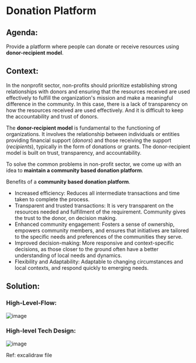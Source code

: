 # Donation Platform

## Agenda: 
Provide a platform where people can donate or receive resources using **donor-recipient model**.

## Context:
In the nonprofit sector, non-profits should prioritize establishing strong relationships with donors and ensuring that the resources received are used effectively to fulfill the organization's mission and make a meaningful difference in the community. In this case, there is a lack of transparency on how the resources received are used effectively. And it is difficult to keep the accountability and trust of donors. 

The **donor-recipient model** is fundamental to the functioning of organizations. It involves the relationship between individuals or entities providing financial support (*donors*) and those receiving the support (*recipients*), typically in the form of donations or grants. The donor-recipient model is built on trust, transparency, and accountability.

To solve the common problems in non-profit sector, we come up with an idea to **maintain a community based donation platform**.

Benefits of a **community based donation platform**.
  * Increased efficiency: Reduces all intermediate transactions and time taken to complete the process.
  * Transparent and trusted transactions: It is very transparent on the resources needed and fulfillment of the requirement. Community gives the trust to the donor, on decision making. 
  * Enhanced community engagement: Fosters a sense of ownership, empowers community members, and ensures that initiatives are tailored to the specific needs and preferences of the communities they serve.
  * Improved decision-making: More responsive and context-specific decisions, as those closer to the ground often have a better understanding of local needs and dynamics.
  * Flexibility and Adaptability: Adaptable to changing circumstances and local contexts, and respond quickly to emerging needs.

## Solution:
### High-Level-Flow:

![image](https://github.com/svinod-030/donation-platform/assets/36790004/3de63ad8-fd1b-497e-a291-d5ff0078dae1)

### High-level Tech Design:
![image](https://github.com/svinod-030/donation-platform/assets/36790004/18142102-e79b-4d24-b200-4200a7f24677)

Ref: excalidraw file 
